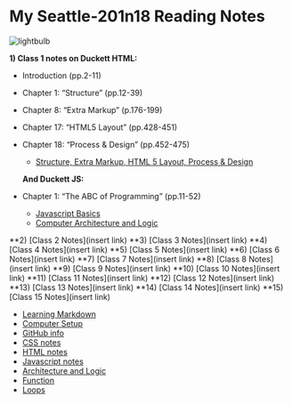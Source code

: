 # My Seattle-201n18 Reading Notes
  
  ![lightbulb](https://user-images.githubusercontent.com/61428656/75473987-fe78c100-594a-11ea-99e6-8322e6af80aa.jpg)
 

  **1) Class 1 notes on Duckett HTML:**
  + Introduction (pp.2-11)
  + Chapter 1: “Structure” (pp.12-39)
  + Chapter 8: “Extra Markup” (p.176-199)
  + Chapter 17: “HTML5 Layout” (pp.428-451)
  + Chapter 18: “Process & Design” (pp.452-475)
    - [Structure, Extra Markup, HTML 5 Layout, Process & Design](https://github.com/kimmyd70/learning-journal/blob/master/html-notes.md)
    
    **And Duckett JS:**
  + Chapter 1: “The ABC of Programming” (pp.11-52)
    - [Javascript Basics](javascript.md)
    - [Computer Architecture and Logic](how-computers-work.md)
    
  **2) [Class 2 Notes](insert link)
  **3) [Class 3 Notes](insert link)
  **4) [Class 4 Notes](insert link)
  **5) [Class 5 Notes](insert link)
  **6) [Class 6 Notes](insert link)
  **7) [Class 7 Notes](insert link)
  **8) [Class 8 Notes](insert link)
  **9) [Class 9 Notes](insert link)
  **10) [Class 10 Notes](insert link)
  **11) [Class 11 Notes](insert link)
  **12) [Class 12 Notes](insert link)
  **13) [Class 13 Notes](insert link)
  **14) [Class 14 Notes](insert link)
  **15) [Class 15 Notes](insert link)
  
  + [Learning Markdown](cheatsheets.md)
  + [Computer Setup](computer-setup.md)
  + [GitHub info](git-github.md)
  + [CSS notes](css-notes.md)
  + [HTML notes](html-notes.md)
  + [Javascript notes](javascript.md)
  + [Architecture and Logic](how-computers-work.md)
  + [Function](function-notes.md)
  + [Loops](loop-notes.md)
